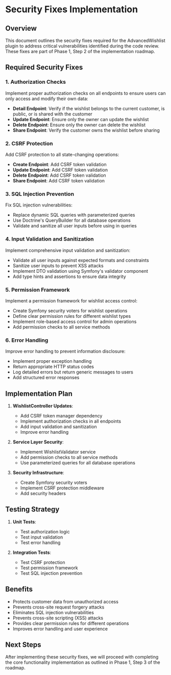 # Security Fixes Implementation

## Overview
This document outlines the security fixes required for the AdvancedWishlist plugin to address critical vulnerabilities identified during the code review. These fixes are part of Phase 1, Step 2 of the implementation roadmap.

## Required Security Fixes

### 1. Authorization Checks
Implement proper authorization checks on all endpoints to ensure users can only access and modify their own data:

- **Detail Endpoint**: Verify if the wishlist belongs to the current customer, is public, or is shared with the customer
- **Update Endpoint**: Ensure only the owner can update the wishlist
- **Delete Endpoint**: Ensure only the owner can delete the wishlist
- **Share Endpoint**: Verify the customer owns the wishlist before sharing

### 2. CSRF Protection
Add CSRF protection to all state-changing operations:

- **Create Endpoint**: Add CSRF token validation
- **Update Endpoint**: Add CSRF token validation
- **Delete Endpoint**: Add CSRF token validation
- **Share Endpoint**: Add CSRF token validation

### 3. SQL Injection Prevention
Fix SQL injection vulnerabilities:

- Replace dynamic SQL queries with parameterized queries
- Use Doctrine's QueryBuilder for all database operations
- Validate and sanitize all user inputs before using in queries

### 4. Input Validation and Sanitization
Implement comprehensive input validation and sanitization:

- Validate all user inputs against expected formats and constraints
- Sanitize user inputs to prevent XSS attacks
- Implement DTO validation using Symfony's validator component
- Add type hints and assertions to ensure data integrity

### 5. Permission Framework
Implement a permission framework for wishlist access control:

- Create Symfony security voters for wishlist operations
- Define clear permission rules for different wishlist types
- Implement role-based access control for admin operations
- Add permission checks to all service methods

### 6. Error Handling
Improve error handling to prevent information disclosure:

- Implement proper exception handling
- Return appropriate HTTP status codes
- Log detailed errors but return generic messages to users
- Add structured error responses

## Implementation Plan

1. **WishlistController Updates**:
   - Add CSRF token manager dependency
   - Implement authorization checks in all endpoints
   - Add input validation and sanitization
   - Improve error handling

2. **Service Layer Security**:
   - Implement WishlistValidator service
   - Add permission checks to all service methods
   - Use parameterized queries for all database operations

3. **Security Infrastructure**:
   - Create Symfony security voters
   - Implement CSRF protection middleware
   - Add security headers

## Testing Strategy

1. **Unit Tests**:
   - Test authorization logic
   - Test input validation
   - Test error handling

2. **Integration Tests**:
   - Test CSRF protection
   - Test permission framework
   - Test SQL injection prevention

## Benefits

- Protects customer data from unauthorized access
- Prevents cross-site request forgery attacks
- Eliminates SQL injection vulnerabilities
- Prevents cross-site scripting (XSS) attacks
- Provides clear permission rules for different operations
- Improves error handling and user experience

## Next Steps

After implementing these security fixes, we will proceed with completing the core functionality implementation as outlined in Phase 1, Step 3 of the roadmap.